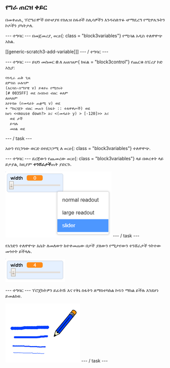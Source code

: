 ## የግራ ጠርዝ ቀይር

በመቀጠሌ, ፕሮግራሞች በተሇያዩ የስሌዝ ስፋቶች ስሊሳዎችን እንዱስለጥፉ ሇማዴረግ የሚፇሌጉትን ኮዶችን ያካትታለ.

\--- ተግባር \--- በመጀመሪያ, `ወርድ`{: class = "block3variables"} የሚባል አዲስ ተለዋዋጭ አክል.

[[generic-scratch3-add-variable]]] \--- / ተግባር \---

\--- ተግባር \--- ይህን መስመር **በ** ለ `ለዘለዓለም`{ </strong> ክፍል = "block3control"} የጨርቁ ስፔሪያ ኮድ አኳያ:

```blocks3
ባንዲራ ጠቅ ጊዜ
ደምስስ ሁሉንም
(እርሳስ-ሰማያዊ v) ይቀይሩ የሚኖሩት
[# 0035FF] ወደ ስብስብ ብዕር ቀለም
ለዘላለም
እየተጓዙ (የመዳፊት ጠቋሚ v) ወደ
+ ማዘጋጀት ብዕር መጠን (ስፋት :: ተለዋዋጮች) ወደ
ከሆነ <<mouse down?> እና <(መዳፊት y) > [-120]>> እና 
  ወደ ታች
  ይጣሉ
  መሀል ወደ

```

\--- / task \---

አሁን የቢንጎው ወርድ በተደጋጋሚ ለ `ወርድ`{: class = "block3variables"} ተለዋዋጭ.

\--- ተግባር \--- ደረጃውን የጨመረው `ወርድ`{: class = "block3variables"} ላይ በወረቀት ላይ ይታያል, ከዚያም **ተንሸራታች**ጠቅ ያድርጉ.

![ቅጽበታዊ ገጽ እይታ](images/paint-slider.png) \--- / task \---

የአንድን ተለዋዋጭ እሴት ለመለወጥ ከተቀመጠው በታች ያለውን የሚታየውን ተንሸራታች ጎትተው መጎተት ይችላሉ.

![ቅጽበታዊ ገጽ እይታ](images/paint-slider-change.png)

\--- ተግባር \--- ፕሮጀክትዎን ይፈትሹ እና የቅኔ ስፋትን ለማስተካከል ኮዱን ማከል ይችሉ እንደሆነ ይመልከቱ.

![ቅጽበታዊ ገጽ እይታ](images/paint-width-test.png) \--- / task \---
